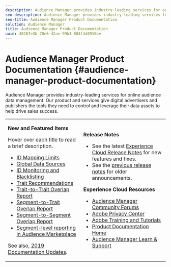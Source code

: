 ```yaml
---
description: Audience Manager provides industry-leading services for online audience data management. Our product and services give digital advertisers and publishers the tools they need to control and leverage their data assets to help drive sales success.
seo-description: Audience Manager provides industry-leading services for online audience data management. Our product and services give digital advertisers and publishers the tools they need to control and leverage their data assets to help drive sales success.
seo-title: Audience Manager Product Documentation
solution: Audience Manager
title: Audience Manager Product Documentation
uuid: 48267e3b-70e6-42ae-99b1-884f4d0916be
---
```


# Audience Manager Product Documentation {#audience-manager-product-documentation}

Audience Manager provides industry-leading services for online audience data management. Our product and services give digital advertisers and publishers the tools they need to control and leverage their data assets to help drive sales success.

<table id="table_5E612F746A704FE095B809A013EE977F" class="simpletable"> 
 <tbody> 
  <tr> 
   <td colname="col1"> <p> <b>New and Featured Items</b> </p> <p>Hover over each title to read a brief description. </p> <p> 
     <ul id="ul_47C012F6AB3E4B73BA357027F4D15369">
     <li><a href="features/administration/usage-limits.md#id-mapping-limits">ID Mapping Limits</a> </li>
     <li><a href="features/global-data-sources.md">Global Data Sources</a> </li> 
     <li><a href="api/dcs-intro/dcs-api-reference/id-monitoring-blacklisting.md"> ID Monitoring and Blacklisting</a> </li> 
      <li id="li_B41C333AF39441B39570428EEA19BAB6"><a href="features/segments/trait-recommendations.md"> Trait Recommendations</a> </li> 
      <li id="li_A260B70FDB7341F0B40201AE03DA1439"><a href="reporting/dynamic-reports/trait-trait-overlap-report.md"> Trait-to-Trait Overlap Report</a> </li> 
      <li id="li_859B4BB35E2B49A3906486E1054943EF"><a href="reporting/dynamic-reports/segment-trait-overlap-report.md"> Segment-to-Trait Overlap Report</a> </li> 
      <li id="li_CB91AE2E11AB4F95971D24781CDD816E"><a href="reporting/dynamic-reports/segment-segment-overlap-report.md"> Segment-to-Segment Overlap Report</a> </li> 
      <li id="li_5599D71B52CF4ABE91EDE84520014426"><a href="features/audience-marketplace/marketplace-data-buyers/marketplace-buyer-billing.md#segment-level-report"> Segment-level reporting in Audience Marketplace</a> </li>
     </ul> </p> <p>See also, <a href="docs-updates/docs-2019.md"> 2019 Documentation Updates</a>. </p> </td>
   <td colname="col2"> <p> <b>Release Notes</b> </p> <p> 
     <ul id="ul_713F3E9DF0F84FE5981AC63D05948864"> 
      <li id="li_09C1CD15823E4AD7856CE40BE848E03F">See the latest <a href="https://marketing.adobe.com/resources/help/en_US/whatsnew/" format="https" scope="external"> Experience Cloud Release Notes</a> for new features and fixes. </li> 
      <li id="li_EA594E939ED14D7780178DEA8E1AED64">See the <a href="https://marketing.adobe.com/resources/help/en_US/whatsnew/?f=c_legacy_releases.html" format="https" scope="external"> previous release notes</a> for older announcements. </li> 
     </ul> </p> <p> <b>Experience Cloud Resources</b> </p> <p> 
     <ul id="ul_E30EC96BDC624B5591F0470D430B7F41"> 
      <li id="li_F3A5CCFAE0F247CEB41A03CA8E03106B"><a href="https://forums.adobe.com/community/experience-cloud/analytics-cloud/audience-manager" format="https" scope="external"> Audience Manager Community Forums</a> </li> 
      <li id="li_1737D63307024F26B1F967621613A5AC"><a href="https://www.adobe.com/privacy.html" format="http" scope="external"> Adobe Privacy Center</a> </li> 
      <li id="li_1938F7044F544481A6CC0F45CC22B80A"> <a href="https://helpx.adobe.com/learning.html?promoid=KAUDK" scope="external" format="http"> Adobe Training and Tutorials</a> </li> 
      <li id="li_C71459E0D1464C05B8B9387C43541F17"> <a href="https://marketing.adobe.com/resources/help/en_US/home/index.html" scope="external" format="https"> Product Documentation Home</a> </li> 
      <li id="li_0DB1997FEB87484EBC07E03FD40AA39F"><a href="https://helpx.adobe.com/support/audience-manager.html" format="https" scope="external"> Audience Manager Learn &amp; Support</a> </li> 
     </ul> </p> </td> 
  </tr> 
 </tbody> 
</table>


<!--

| | |
|-|-|
|**New and Featured Items** <br>&nbsp; Hover over each title to read a brief description. <br>&nbsp; <ul><li>Instant Cross-Device Suppression</li><li>Audience Optimization for Publishers</li><li>Import DFP Data Files Into Audience Manager</li><li>General Data Protection Regulation (GDPR)</li><li>TLS 1.0 Deprecation</li> <li>DCS API Methods</li></ul> <br>&nbsp;See also, 2019 Documentation Updates.|**Release Notes** <ul><li>See the latest Experience Cloud Release Notes for new features and fixes.</li> <li>See the  previous release notes for older announcements. </li> <br>&nbsp;**Experience Cloud Resources** <ul><li>Audience Manager Community Forums</li> <li>Adobe Privacy Center</li> <li>Adobe Training and Tutorials</li> <li>Product Documentation Home </li> <li>Audience Manager Learn & Support</li></ul>|

-->
